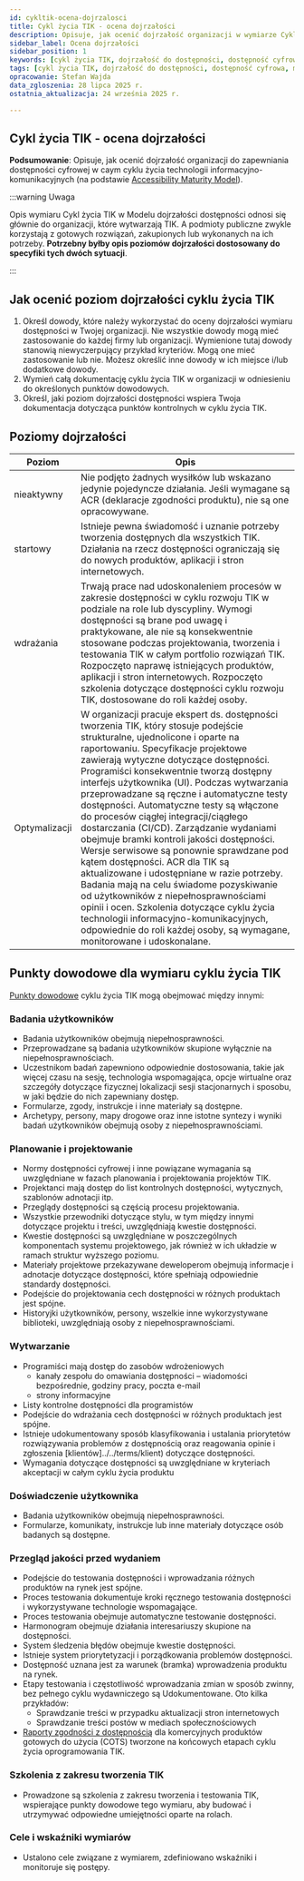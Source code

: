 ```yaml
---
id: cykltik-ocena-dojrzalosci
title: Cykl życia TIK - ocena dojrzałości
description: Opisuje, jak ocenić dojrzałość organizacji w wymiarze Cykl życia technologii informacyjno-komunikacyjnych
sidebar_label: Ocena dojrzałości
sidebar_position: 1
keywords: [cykl życia TIK, dojrzałość do dostępności, dostępność cyfrowa, model dojrzałości dostępności]
tags: [cykl życia TIK, dojrzałość do dostępności, dostępność cyfrowa, model dojrzałości dostępności]
opracowanie: Stefan Wajda
data_zgloszenia: 28 lipca 2025 r.
ostatnia_aktualizacja: 24 września 2025 r.

---
```


## Cykl życia TIK - ocena dojrzałości

**Podsumowanie**: Opisuje, jak ocenić dojrzałość organizacji do zapewniania dostępności cyfrowej w caym cyklu życia technologii informacyjno-komunikacyjnych (na podstawie [Accessibility Maturity Model](https://www.w3.org/TR/maturity-model/)).

:::warning Uwaga

Opis wymiaru Cykl życia TIK w Modelu dojrzałości dostępności odnosi się głównie do organizacji, które wytwarzają TIK. A podmioty publiczne zwykle korzystają z gotowych rozwiązań, zakupionych lub wykonanych na ich potrzeby. **Potrzebny byłby opis poziomów dojrzałości dostosowany do specyfiki tych dwóch sytuacji**. 

::: 


##  Jak ocenić poziom dojrzałości cyklu życia TIK

1. Określ dowody, które należy wykorzystać do oceny dojrzałości wymiaru dostępności w Twojej organizacji. Nie wszystkie dowody mogą mieć zastosowanie do każdej firmy lub organizacji. Wymienione tutaj dowody stanowią niewyczerpujący przykład kryteriów. Mogą one mieć zastosowanie lub nie. Możesz określić inne dowody w ich miejsce i/lub dodatkowe dowody.
2. Wymień całą dokumentację cyklu życia TIK w organizacji w odniesieniu do określonych punktów dowodowych.
3. Określ, jaki poziom dojrzałości dostępności wspiera Twoja dokumentacja dotycząca punktów kontrolnych w cyklu życia TIK.

## Poziomy dojrzałości

| Poziom | Opis  |
| -------| ------| 
| nieaktywny | Nie podjęto żadnych wysiłków lub wskazano jedynie pojedyncze działania. Jeśli wymagane są ACR (deklaracje zgodności produktu), nie są one opracowywane. |
| startowy   | Istnieje pewna świadomość i uznanie potrzeby tworzenia dostępnych dla wszystkich TIK. Działania na rzecz dostępności ograniczają się do nowych produktów, aplikacji i stron internetowych. |
| wdrażania | Trwają prace nad udoskonaleniem procesów w zakresie dostępności w cyklu rozwoju TIK w podziale na role lub dyscypliny. Wymogi dostępności są brane pod uwagę i praktykowane, ale nie są konsekwentnie stosowane podczas projektowania, tworzenia i testowania TIK w całym portfolio rozwiązań TIK. Rozpoczęto naprawę istniejących produktów, aplikacji i stron internetowych. Rozpoczęto szkolenia dotyczące dostępności cyklu rozwoju TIK, dostosowane do roli każdej osoby. |
| Optymalizacji | W organizacji pracuje ekspert ds. dostępności tworzenia TIK, który stosuje podejście strukturalne, ujednolicone i oparte na raportowaniu. Specyfikacje projektowe zawierają wytyczne dotyczące dostępności. Programiści konsekwentnie tworzą dostępny interfejs użytkownika (UI). Podczas wytwarzania przeprowadzane są ręczne i automatyczne testy dostępności. Automatyczne testy są włączone do procesów ciągłej integracji/ciągłego dostarczania (CI/CD). Zarządzanie wydaniami obejmuje bramki kontroli jakości dostępności. Wersje serwisowe są ponownie sprawdzane pod kątem dostępności. ACR dla TIK są aktualizowane i udostępniane w razie potrzeby. Badania mają na celu świadome pozyskiwanie od użytkowników z niepełnosprawnościami opinii i ocen. Szkolenia dotyczące cyklu życia technologii informacyjno-komunikacyjnych, odpowiednie do roli każdej osoby, są wymagane, monitorowane i udoskonalane. |


## Punkty dowodowe dla wymiaru cyklu życia TIK

[Punkty dowodowe](../../terms/punkt-dowodowy) cyklu życia TIK mogą obejmować między innymi:

### Badania użytkowników

- Badania użytkowników obejmują niepełnosprawności.
- Przeprowadzane są badania użytkowników skupione wyłącznie na niepełnosprawnościach.
- Uczestnikom badań zapewniono odpowiednie dostosowania, takie jak więcej czasu na sesję, technologia wspomagająca, opcje wirtualne oraz szczegóły dotyczące fizycznej lokalizacji sesji stacjonarnych i sposobu, w jaki będzie do nich zapewniany dostęp.
- Formularze, zgody, instrukcje i inne materiały są dostępne.
- Archetypy, persony, mapy drogowe oraz inne istotne syntezy i wyniki badań użytkowników obejmują osoby z niepełnosprawnościami.

### Planowanie i projektowanie

- Normy dostępności cyfrowej i inne powiązane wymagania są uwzględniane w fazach planowania i projektowania projektów TIK.
- Projektanci mają dostęp do list kontrolnych dostępności, wytycznych, szablonów adnotacji itp.
- Przeglądy dostępności są częścią procesu projektowania.
- Wszystkie przewodniki dotyczące stylu, w tym między innymi dotyczące projektu i treści, uwzględniają kwestie dostępności.
- Kwestie dostępności są uwzględniane w poszczególnych komponentach systemu projektowego, jak również w ich układzie w ramach struktur wyższego poziomu.
- Materiały projektowe przekazywane deweloperom obejmują informacje i adnotacje dotyczące dostępności, które spełniają odpowiednie standardy dostępności.
- Podejście do projektowania cech dostępności w różnych produktach jest spójne.
- Historyjki użytkowników, persony, wszelkie inne wykorzystywane biblioteki, uwzględniają osoby z niepełnosprawnościami.

### Wytwarzanie

- Programiści mają dostęp do zasobów wdrożeniowych
  - kanały zespołu do omawiania dostępności – wiadomości bezpośrednie, godziny pracy, poczta e-mail
  - strony informacyjne
- Listy kontrolne dostępności dla programistów
- Podejście do wdrażania cech dostępności w różnych produktach jest spójne.
- Istnieje udokumentowany sposób klasyfikowania i ustalania priorytetów rozwiązywania problemów z dostępnością oraz reagowania opinie i zgłoszenia [klientów]../../terms/klient) dotyczące dostępności.
- Wymagania dotyczące dostępności są uwzględniane w kryteriach akceptacji w całym cyklu życia produktu

### Doświadczenie użytkownika

- Badania użytkowników obejmują niepełnosprawności.
- Formularze, komunikaty, instrukcje lub inne materiały dotyczące osób badanych są dostępne.

### Przegląd jakości przed wydaniem

- Podejście do testowania dostępności i wprowadzania różnych produktów na rynek jest spójne.
- Proces testowania dokumentuje kroki ręcznego testowania dostępności i wykorzystywane technologie wspomagające.
- Proces testowania obejmuje automatyczne testowanie dostępności.
- Harmonogram obejmuje działania interesariuszy skupione na dostępności.
- System śledzenia błędów obejmuje kwestie dostępności.
- Istnieje system priorytetyzacji i porządkowania problemów dostępności.
- Dostępność uznana jest za warunek (bramka) wprowadzenia produktu na rynek.
- Etapy testowania i częstotliwość wprowadzania zmian w sposób zwinny, bez pełnego cyklu wydawniczego są Udokumentowane. Oto kilka przykładów:
  - Sprawdzanie treści w przypadku aktualizacji stron internetowych
  - Sprawdzanie treści postów w mediach społecznościowych
- [Raporty zgodności z dostępnością](../../terms/ACR) dla komercyjnych produktów gotowych do użycia (COTS) tworzone na końcowych etapach cyklu życia oprogramowania TIK.

### Szkolenia z zakresu tworzenia TIK

- Prowadzone są szkolenia z zakresu tworzenia i testowania TIK, wspierające punkty dowodowe tego wymiaru, aby budować i utrzymywać odpowiedne umiejętności oparte na rolach.

### Cele i wskaźniki wymiarów

- Ustalono cele związane z wymiarem, zdefiniowano wskaźniki i monitoruje się postępy.

<!--

Opis wymiaru Cykl życia TIK w Modelu dojrzałości dostępności odnosi się głównie do procesu planowania, projektowania, wytwarzania i wdrażania (publikowania) technologii. Spośród 26 punktów dowodowych:

- 8 dotyczy etapu planowania i projektowania
- 5 dotyczy etapy wytwarzania
- 2 dotyczą doświadczenia użytkownika
- 9 dotyczy przeglądy jakości przed wypuszczeniem rozwiązania na rynek
- 1 dotyczy szkoleń
- 1 dotyczy celów i wskaźników wymiaru

-->